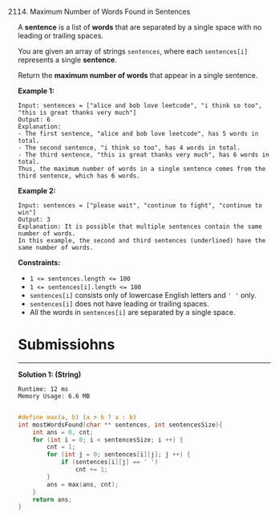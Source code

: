2114. Maximum Number of Words Found in Sentences

A **sentence** is a list of **words** that are separated by a single space with no leading or trailing spaces.

You are given an array of strings `sentences`, where each `sentences[i]` represents a single **sentence**.

Return the **maximum number of words** that appear in a single sentence.

 

**Example 1:**
```
Input: sentences = ["alice and bob love leetcode", "i think so too", "this is great thanks very much"]
Output: 6
Explanation: 
- The first sentence, "alice and bob love leetcode", has 5 words in total.
- The second sentence, "i think so too", has 4 words in total.
- The third sentence, "this is great thanks very much", has 6 words in total.
Thus, the maximum number of words in a single sentence comes from the third sentence, which has 6 words.
```

**Example 2:**
```
Input: sentences = ["please wait", "continue to fight", "continue to win"]
Output: 3
Explanation: It is possible that multiple sentences contain the same number of words. 
In this example, the second and third sentences (underlined) have the same number of words.
```

**Constraints:**

* `1 <= sentences.length <= 100`
* `1 <= sentences[i].length <= 100`
* `sentences[i]` consists only of lowercase English letters and `' '` only.
* `sentences[i]` does not have leading or trailing spaces.
* All the words in `sentences[i]` are separated by a single space.

# Submissiohns
---
**Solution 1: (String)**
```
Runtime: 12 ms
Memory Usage: 6.6 MB
```
```c

#define max(a, b) (a > b ? a : b)
int mostWordsFound(char ** sentences, int sentencesSize){
    int ans = 0, cnt;
    for (int i = 0; i < sentencesSize; i ++) {
        cnt = 1;
        for (int j = 0; sentences[i][j]; j ++) {
            if (sentences[i][j] == ' ')
                cnt += 1;
        }
        ans = max(ans, cnt);
    }
    return ans;
}
```
